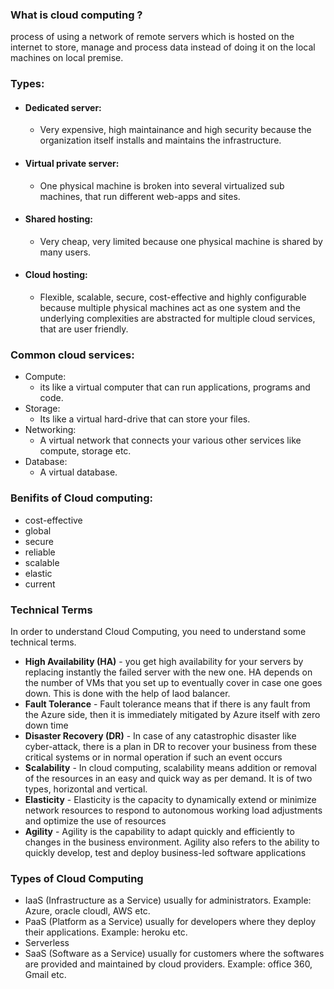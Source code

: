 ### What is cloud computing ?
process of using a network of remote servers which is hosted on the internet to store, manage and process data instead of doing it on the local machines on local premise.

### Types:
- #### Dedicated server:
  - Very expensive, high maintainance and high security because the organization itself installs and maintains the infrastructure.
- #### Virtual private server:
  - One physical machine is broken into several virtualized sub machines, that run different web-apps and sites.
- #### Shared hosting:
  - Very cheap, very limited because one physical machine is shared by many users.
- #### Cloud hosting:
  - Flexible, scalable, secure, cost-effective and highly configurable because multiple physical machines act as one system and the underlying complexities are abstracted for multiple cloud services, that are user friendly.

### Common cloud services:
- Compute: 
  - its like a virtual computer that can run applications, programs and code.
- Storage: 
  - Its like a virtual hard-drive that can store your files.
- Networking: 
  - A virtual network that connects your various other services like compute, storage etc.
- Database: 
  - A virtual database.

### Benifits of Cloud computing:
- cost-effective
- global
- secure
- reliable
- scalable
- elastic
- current

### Technical Terms
In order to understand Cloud Computing, you need to understand some technical terms.
- **High Availability (HA)** - you get high availability for your servers by replacing instantly the failed server with the new one. HA depends on the number of VMs that you set up to eventually cover in case one goes down. This is done with the help of laod balancer.
- **Fault Tolerance** - Fault tolerance means that if there is any fault from the Azure side, then it is immediately mitigated by Azure itself with zero down time 
- **Disaster Recovery (DR)** - In case of any catastrophic disaster like  cyber-attack, there is a plan in DR to recover your business from these critical systems or in normal operation if such an event occurs
- **Scalability** - In cloud computing, scalability means addition or removal of the resources in an easy and quick way as per demand. It is of two types, horizontal and vertical.
- **Elasticity** - Elasticity is the capacity to dynamically extend or minimize network resources to respond to autonomous working load adjustments and optimize the use of resources
- **Agility** - Agility is the capability to adapt quickly and efficiently to changes in the business environment. Agility also refers to the ability to quickly develop, test and deploy business-led software applications

### Types of Cloud Computing
- IaaS (Infrastructure as a Service) usually for administrators. Example: Azure, oracle cloudl, AWS etc.
- PaaS (Platform as a Service) usually for developers where they deploy their applications. Example: heroku etc.
- Serverless
- SaaS (Software as a Service) usually for customers where the softwares are provided and maintained by cloud providers. Example: office 360, Gmail etc.

